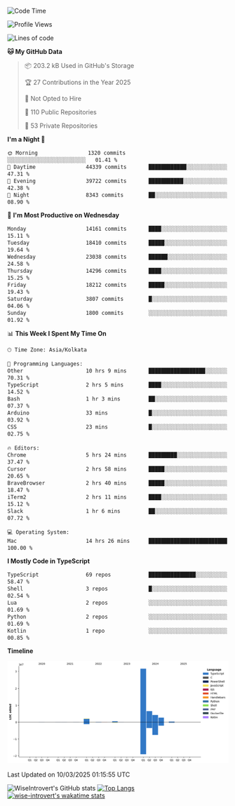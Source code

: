 <!--START_SECTION:waka-->
![Code Time](http://img.shields.io/badge/Code%20Time-2%2C244%20hrs%2038%20mins-blue)

![Profile Views](http://img.shields.io/badge/Profile%20Views-6-blue)

![Lines of code](https://img.shields.io/badge/From%20Hello%20World%20I%27ve%20Written-48.3%20million%20lines%20of%20code-blue)

**🐱 My GitHub Data** 

> 📦 203.2 kB Used in GitHub's Storage 
 > 
> 🏆 27 Contributions in the Year 2025
 > 
> 🚫 Not Opted to Hire
 > 
> 📜 110 Public Repositories 
 > 
> 🔑 53 Private Repositories 
 > 
**I'm a Night 🦉** 

```text
🌞 Morning                1320 commits        ░░░░░░░░░░░░░░░░░░░░░░░░░   01.41 % 
🌆 Daytime                44339 commits       ████████████░░░░░░░░░░░░░   47.31 % 
🌃 Evening                39722 commits       ███████████░░░░░░░░░░░░░░   42.38 % 
🌙 Night                  8343 commits        ██░░░░░░░░░░░░░░░░░░░░░░░   08.90 % 
```
📅 **I'm Most Productive on Wednesday** 

```text
Monday                   14161 commits       ████░░░░░░░░░░░░░░░░░░░░░   15.11 % 
Tuesday                  18410 commits       █████░░░░░░░░░░░░░░░░░░░░   19.64 % 
Wednesday                23038 commits       ██████░░░░░░░░░░░░░░░░░░░   24.58 % 
Thursday                 14296 commits       ████░░░░░░░░░░░░░░░░░░░░░   15.25 % 
Friday                   18212 commits       █████░░░░░░░░░░░░░░░░░░░░   19.43 % 
Saturday                 3807 commits        █░░░░░░░░░░░░░░░░░░░░░░░░   04.06 % 
Sunday                   1800 commits        ░░░░░░░░░░░░░░░░░░░░░░░░░   01.92 % 
```


📊 **This Week I Spent My Time On** 

```text
🕑︎ Time Zone: Asia/Kolkata

💬 Programming Languages: 
Other                    10 hrs 9 mins       ██████████████████░░░░░░░   70.31 % 
TypeScript               2 hrs 5 mins        ████░░░░░░░░░░░░░░░░░░░░░   14.52 % 
Bash                     1 hr 3 mins         ██░░░░░░░░░░░░░░░░░░░░░░░   07.37 % 
Arduino                  33 mins             █░░░░░░░░░░░░░░░░░░░░░░░░   03.92 % 
CSS                      23 mins             █░░░░░░░░░░░░░░░░░░░░░░░░   02.75 % 

🔥 Editors: 
Chrome                   5 hrs 24 mins       █████████░░░░░░░░░░░░░░░░   37.47 % 
Cursor                   2 hrs 58 mins       █████░░░░░░░░░░░░░░░░░░░░   20.65 % 
BraveBrowser             2 hrs 40 mins       █████░░░░░░░░░░░░░░░░░░░░   18.47 % 
iTerm2                   2 hrs 11 mins       ████░░░░░░░░░░░░░░░░░░░░░   15.12 % 
Slack                    1 hr 6 mins         ██░░░░░░░░░░░░░░░░░░░░░░░   07.72 % 

💻 Operating System: 
Mac                      14 hrs 26 mins      █████████████████████████   100.00 % 
```

**I Mostly Code in TypeScript** 

```text
TypeScript               69 repos            ███████████████░░░░░░░░░░   58.47 % 
Shell                    3 repos             █░░░░░░░░░░░░░░░░░░░░░░░░   02.54 % 
Lua                      2 repos             ░░░░░░░░░░░░░░░░░░░░░░░░░   01.69 % 
Python                   2 repos             ░░░░░░░░░░░░░░░░░░░░░░░░░   01.69 % 
Kotlin                   1 repo              ░░░░░░░░░░░░░░░░░░░░░░░░░   00.85 % 
```



**Timeline**

![Lines of Code chart](https://raw.githubusercontent.com/wise-introvert/wise-introvert/master/assets/bar_graph.png)


 Last Updated on 10/03/2025 01:15:55 UTC
<!--END_SECTION:waka-->

![WiseIntrovert's GitHub stats](https://github-readme-stats.vercel.app/api?username=wise-introvert&count_private=true&show_icons=true)
[![Top Langs](https://github-readme-stats.vercel.app/api/top-langs/?username=wise-introvert&langs_count=10)](https://github.com/anuraghazra/github-readme-stats)
[![wise-introvert's wakatime stats](https://github-readme-stats.vercel.app/api/wakatime?username=wiseintrovert)](https://github.com/anuraghazra/github-readme-stats)
